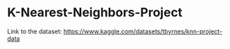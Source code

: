 # K-Nearest-Neighbors-Project

Link to the dataset: https://www.kaggle.com/datasets/tbyrnes/knn-project-data
